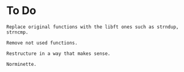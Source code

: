 # To Do
    Replace original functions with the libft ones such as strndup, strncmp.
    
    Remove not used functions.
    
    Restructure in a way that makes sense.
    
    Norminette.